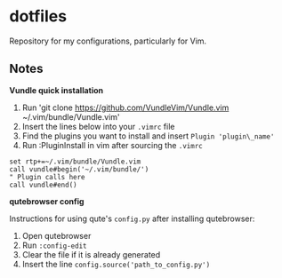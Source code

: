 # dotfiles

Repository for my configurations, particularly for Vim.

## Notes

**Vundle quick installation**

1. Run 'git clone https://github.com/VundleVim/Vundle.vim ~/.vim/bundle/Vundle.vim'
2. Insert the lines below into your `.vimrc` file
3. Find the plugins you want to install and insert `Plugin 'plugin\_name'`
4. Run :PluginInstall in vim after sourcing the `.vimrc`

```vimscript
set rtp+=~/.vim/bundle/Vundle.vim
call vundle#begin('~/.vim/bundle/')
" Plugin calls here
call vundle#end()
```

**qutebrowser config**

Instructions for using qute's `config.py` after installing qutebrowser:
1. Open qutebrowser
2. Run `:config-edit`
3. Clear the file if it is already generated
4. Insert the line `config.source('path_to_config.py')`

